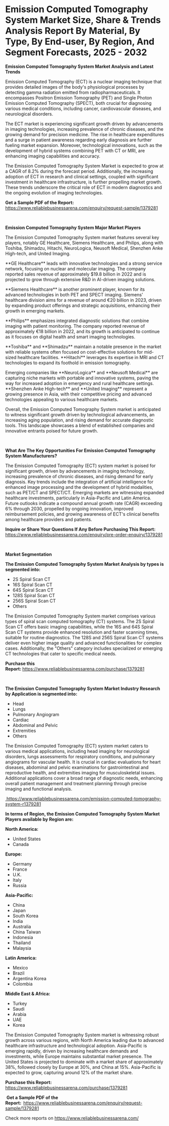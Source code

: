 <p><h1>Emission Computed Tomography System Market Size, Share & Trends Analysis Report By Material, By Type, By End-user, By Region, And Segment Forecasts, 2025 - 2032</h1></p><p><strong>Emission Computed Tomography System Market Analysis and Latest Trends</strong></p>
<p><p>Emission Computed Tomography (ECT) is a nuclear imaging technique that provides detailed images of the body's physiological processes by detecting gamma radiation emitted from radiopharmaceuticals. It encompasses Positron Emission Tomography (PET) and Single Photon Emission Computed Tomography (SPECT), both crucial for diagnosing various medical conditions, including cancer, cardiovascular diseases, and neurological disorders.</p><p>The ECT market is experiencing significant growth driven by advancements in imaging technologies, increasing prevalence of chronic diseases, and the growing demand for precision medicine. The rise in healthcare expenditures and a surge in patient awareness regarding early diagnosis are further fueling market expansion. Moreover, technological innovations, such as the development of hybrid systems combining PET with CT or MRI, are enhancing imaging capabilities and accuracy.</p><p>The Emission Computed Tomography System Market is expected to grow at a CAGR of 8.2% during the forecast period. Additionally, the increasing adoption of ECT in research and clinical settings, coupled with significant investment in healthcare infrastructure, is further propelling market growth. These trends underscore the critical role of ECT in modern diagnostics and the ongoing evolution of imaging technologies.</p></p>
<p><strong>Get a Sample PDF of the Report:&nbsp;</strong> <a href="https://www.reliablebusinessarena.com/enquiry/request-sample/1379281?utm_campaign=2939&utm_medium=2&utm_source=Github&utm_content=ia&utm_term=04032025&utm_id=emission-computed-tomography-system">https://www.reliablebusinessarena.com/enquiry/request-sample/1379281</a></p>
<p>&nbsp;</p>
<p><strong>Emission Computed Tomography System Major Market Players</strong></p>
<p><p>The Emission Computed Tomography System market features several key players, notably GE Healthcare, Siemens Healthcare, and Philips, along with Toshiba, Shimadzu, Hitachi, NeuroLogica, Neusoft Medical, Shenzhen Anke High-tech, and United Imaging.</p><p>**GE Healthcare** leads with innovative technologies and a strong service network, focusing on nuclear and molecular imaging. The company reported sales revenue of approximately $19.8 billion in 2022 and is projected to grow through extensive R&D in AI-driven imaging solutions.</p><p>**Siemens Healthcare** is another prominent player, known for its advanced technologies in both PET and SPECT imaging. Siemens’ healthcare division aims for a revenue of around €20 billion in 2023, driven by expanding product offerings and strategic acquisitions, enhancing their growth in emerging markets.</p><p>**Philips** emphasizes integrated diagnostic solutions that combine imaging with patient monitoring. The company reported revenue of approximately €18 billion in 2022, and its growth is anticipated to continue as it focuses on digital health and smart imaging technologies.</p><p>**Toshiba** and **Shimadzu** maintain a notable presence in the market with reliable systems often focused on cost-effective solutions for mid-sized healthcare facilities. **Hitachi** leverages its expertise in MRI and CT technologies to expand its foothold in emission tomography.</p><p>Emerging companies like **NeuroLogica** and **Neusoft Medical** are capturing niche markets with portable and innovative systems, paving the way for increased adoption in emergency and rural healthcare settings. **Shenzhen Anke High-tech** and **United Imaging** represent a growing presence in Asia, with their competitive pricing and advanced technologies appealing to various healthcare markets.</p><p>Overall, the Emission Computed Tomography System market is anticipated to witness significant growth driven by technological advancements, an increasing aging population, and rising demand for accurate diagnostic tools. This landscape showcases a blend of established companies and innovative entrants poised for future growth.</p></p>
<p>&nbsp;</p>
<p><strong>What Are The Key Opportunities For Emission Computed Tomography System Manufacturers?</strong></p>
<p><p>The Emission Computed Tomography (ECT) system market is poised for significant growth, driven by advancements in imaging technology, increasing prevalence of chronic diseases, and rising demand for early diagnosis. Key trends include the integration of artificial intelligence for enhanced image processing and the development of hybrid modalities, such as PET/CT and SPECT/CT. Emerging markets are witnessing expanded healthcare investments, particularly in Asia-Pacific and Latin America. Future outlooks indicate a compound annual growth rate (CAGR) exceeding 6% through 2030, propelled by ongoing innovation, improved reimbursement policies, and growing awareness of ECT's clinical benefits among healthcare providers and patients.</p></p>
<p><strong>Inquire or Share Your Questions If Any Before Purchasing This Report:</strong> <a href="https://www.reliablebusinessarena.com/enquiry/pre-order-enquiry/1379281?utm_campaign=2939&utm_medium=2&utm_source=Github&utm_content=ia&utm_term=04032025&utm_id=emission-computed-tomography-system">https://www.reliablebusinessarena.com/enquiry/pre-order-enquiry/1379281</a></p>
<p>&nbsp;</p>
<p><strong>Market Segmentation</strong></p>
<p><strong>The Emission Computed Tomography System Market Analysis by types is segmented into:</strong></p>
<p><ul><li>2S Spiral Scan CT</li><li>16S Spiral Scan CT</li><li>64S Spiral Scan CT</li><li>128S Spiral Scan CT</li><li>256S Spiral Scan CT</li><li>Others</li></ul></p>
<p><p>The Emission Computed Tomography System market comprises various types of spiral scan computed tomography (CT) systems. The 2S Spiral Scan CT offers basic imaging capabilities, while the 16S and 64S Spiral Scan CT systems provide enhanced resolution and faster scanning times, suitable for routine diagnostics. The 128S and 256S Spiral Scan CT systems deliver even higher image quality and advanced functionalities for complex cases. Additionally, the "Others" category includes specialized or emerging CT technologies that cater to specific medical needs.</p></p>
<p><strong>Purchase this Report:&nbsp;</strong><a href="https://www.reliablebusinessarena.com/purchase/1379281?utm_campaign=2939&utm_medium=2&utm_source=Github&utm_content=ia&utm_term=04032025&utm_id=emission-computed-tomography-system">https://www.reliablebusinessarena.com/purchase/1379281</a></p>
<p>&nbsp;</p>
<p><strong>The Emission Computed Tomography System Market Industry Research by Application is segmented into:</strong></p>
<p><ul><li>Head</li><li>Lungs</li><li>Pulmonary Angiogram</li><li>Cardiac</li><li>Abdominal and Pelvic</li><li>Extremities</li><li>Others</li></ul></p>
<p><p>The Emission Computed Tomography (ECT) system market caters to various medical applications, including head imaging for neurological disorders, lungs assessments for respiratory conditions, and pulmonary angiograms for vascular health. It is crucial in cardiac evaluations for heart diseases, abdominal and pelvic examinations for gastrointestinal and reproductive health, and extremities imaging for musculoskeletal issues. Additional applications cover a broad range of diagnostic needs, enhancing overall patient management and treatment planning through precise imaging and functional analysis.</p></p>
<p><a href="https://www.reliablebusinessarena.com/emission-computed-tomography-system-r1379281?utm_campaign=2939&utm_medium=2&utm_source=Github&utm_content=ia&utm_term=04032025&utm_id=emission-computed-tomography-system">&nbsp;https://www.reliablebusinessarena.com/emission-computed-tomography-system-r1379281</a></p>
<p><strong>In terms of Region, the Emission Computed Tomography System Market Players available by Region are:</strong></p>
<p>
    <p> <strong> North America: </strong>
        <ul>
            <li>United States</li>
            <li>Canada</li>
        </ul>
        </p> 
    <p> <strong> Europe: </strong>
        <ul>
            <li>Germany</li>
            <li>France</li>
            <li>U.K.</li>
            <li>Italy</li>
            <li>Russia</li>
        </ul>
        </p> 
    <p> <strong> Asia-Pacific: </strong>
        <ul>
            <li>China</li>
            <li>Japan</li>
            <li>South Korea</li>
            <li>India</li>
            <li>Australia</li>
            <li>China Taiwan</li>
            <li>Indonesia</li>
            <li>Thailand</li>
            <li>Malaysia</li>
        </ul>
        </p> 
    <p> <strong> Latin America: </strong>
        <ul>
            <li>Mexico</li>
            <li>Brazil</li>
            <li>Argentina Korea</li>
            <li>Colombia</li>
        </ul>
        </p> 
    <p> <strong> Middle East & Africa: </strong>
        <ul>
            <li>Turkey</li>
            <li>Saudi</li>
            <li>Arabia</li>
            <li>UAE</li>
            <li>Korea</li>
        </ul>
    </p>
    </p>
<p><p>The Emission Computed Tomography System market is witnessing robust growth across various regions, with North America leading due to advanced healthcare infrastructure and technological adoption. Asia-Pacific is emerging rapidly, driven by increasing healthcare demands and investments, while Europe maintains substantial market presence. The United States is projected to dominate with a market share of approximately 38%, followed closely by Europe at 30%, and China at 15%. Asia-Pacific is expected to grow, capturing around 12% of the market share.</p></p>
<p><strong>Purchase this Report: </strong><a href="https://www.reliablebusinessarena.com/purchase/1379281?utm_campaign=2939&utm_medium=2&utm_source=Github&utm_content=ia&utm_term=04032025&utm_id=emission-computed-tomography-system">https://www.reliablebusinessarena.com/purchase/1379281</a></p>
<p>&nbsp;<strong>Get a Sample PDF of the Report:&nbsp;&nbsp;</strong><a href="https://www.reliablebusinessarena.com/enquiry/request-sample/1379281?utm_campaign=2939&utm_medium=2&utm_source=Github&utm_content=ia&utm_term=04032025&utm_id=emission-computed-tomography-system">https://www.reliablebusinessarena.com/enquiry/request-sample/1379281</a></p>
<p><strong></strong></p>
<p>Check more reports on <a href="https://www.reliablebusinessarena.com/?utm_campaign=2939&utm_medium=2&utm_source=Github&utm_content=ia&utm_term=04032025&utm_id=emission-computed-tomography-system">https://www.reliablebusinessarena.com/</a></p>